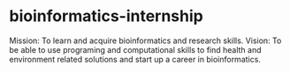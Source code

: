 # bioinformatics-internship
Mission: To learn and acquire bioinformatics and research skills. 
Vision: To be able to use programing and computational skills to find health and environment related solutions and start up a career in bioinformatics. 
